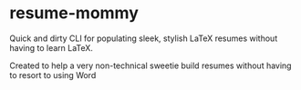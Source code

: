 # resume-mommy
Quick and dirty CLI for populating sleek, stylish LaTeX resumes without having to learn LaTeX.

Created to help a very non-technical sweetie build resumes without having to resort to using Word

